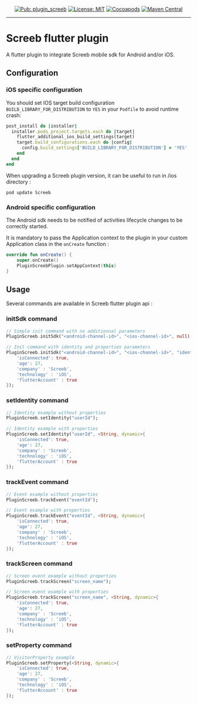<p align="center">
<a href="https://pub.dev/packages/plugin_screeb"><img src="https://img.shields.io/pub/v/plugin_screeb" alt="Pub: plugin_screeb"></a>
<a href="https://opensource.org/licenses/MIT"><img src="https://img.shields.io/badge/license-MIT-purple.svg" alt="License: MIT"></a>
<a href="https://cocoapods.org/pods/Screeb"><img src="https://img.shields.io/cocoapods/v/Screeb.svg?style=flat" alt="Cocoapods"></a>
<a href="https://search.maven.org/search?q=g:%22app.screeb.sdk%22%20AND%20a:%22survey%22"><img src="https://img.shields.io/maven-central/v/app.screeb.sdk/survey.svg?label=Maven%20Central" alt="Maven Central"></a>
</p>

---

# Screeb flutter plugin

A flutter plugin to integrate Screeb mobile sdk for Android and/or iOS.

## Configuration

### iOS specific configuration

You should set IOS target build configuration `BUILD_LIBRARY_FOR_DISTRIBUTION` to `YES` in your `Podfile` to avoid runtime crash:
```ruby
post_install do |installer|
  installer.pods_project.targets.each do |target|
    flutter_additional_ios_build_settings(target)
    target.build_configurations.each do |config|
      config.build_settings['BUILD_LIBRARY_FOR_DISTRIBUTION'] = 'YES'
    end
  end
end
```

When upgrading a Screeb plugin version, it can be useful to run in /ios directory :
```
pod update Screeb
```

### Android specific configuration

The Android sdk needs to be notified of activities lifecycle changes to be correctly started.

It is mandatory to pass the Application context to the plugin in your custom Application class
in the `onCreate` function :

```kotlin
override fun onCreate() {
    super.onCreate()
    PluginScreebPlugin.setAppContext(this)
}
```

## Usage

Several commands are available in Screeb flutter plugin api :

### initSdk command

```dart
// Simple init command with no additionnal parameters
PluginScreeb.initSdk("<android-channel-id>", "<ios-channel-id>", null);
```

```dart
// Init command with identity and properties parameters
PluginScreeb.initSdk("<android-channel-id>", "<ios-channel-id>", "identity", <String, dynamic>{
    'isConnected': true,
    'age': 27,
    'company' : 'Screeb',
    'technology' : 'iOS',
    'flutterAccount' : true
});
```

### setIdentity command

```dart
// Identity example without properties 
PluginScreeb.setIdentity("userId");

// Identity example with properties 
PluginScreeb.setIdentity("userId", <String, dynamic>{
    'isConnected': true,
    'age': 27,
    'company' : 'Screeb',
    'technology' : 'iOS',
    'flutterAccount' : true
});
```

### trackEvent command

```dart
// Event example without properties 
PluginScreeb.trackEvent("eventId");

// Event example with properties 
PluginScreeb.trackEvent("eventId", <String, dynamic>{
    'isConnected': true,
    'age': 27,
    'company' : 'Screeb',
    'technology' : 'iOS',
    'flutterAccount' : true
});
```

### trackScreen command

```dart
// Screen event example without properties 
PluginScreeb.trackScreen("screen_name");

// Screen event example with properties 
PluginScreeb.trackScreen("screen_name", <String, dynamic>{
    'isConnected': true,
    'age': 27,
    'company' : 'Screeb',
    'technology' : 'iOS',
    'flutterAccount' : true
});
```

### setProperty command

```dart
// VisitorProperty example
PluginScreeb.setProperty(<String, dynamic>{
    'isConnected': true,
    'age': 27,
    'company' : 'Screeb',
    'technology' : 'iOS',
    'flutterAccount' : true
});
```
